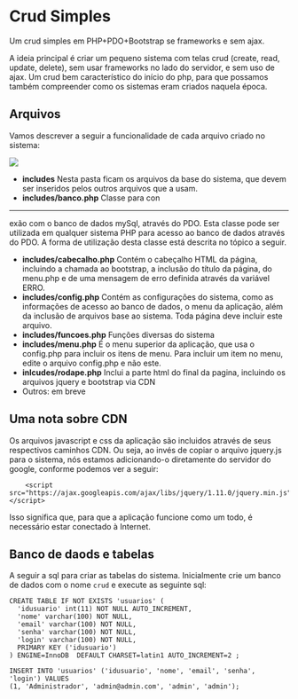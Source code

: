 # Crud Simples #

Um crud simples em PHP+PDO+Bootstrap se frameworks e sem ajax.

A ideia principal é criar um pequeno sistema com telas crud (create, read, update, delete), sem usar frameworks no lado do servidor, e sem uso de ajax. Um crud bem característico do início do php, para que possamos também compreender como os sistemas eram criados naquela época.

## Arquivos ##

Vamos descrever a seguir a funcionalidade de cada arquivo criado no sistema:

![](http://i.imgur.com/pEOH3b8.png)

- **includes** Nesta pasta ficam os arquivos da base do sistema, que devem ser inseridos pelos outros arquivos que a usam.
- **includes/banco.php** Classe para con

----------
exão com o banco de dados mySql, através do PDO. Esta classe pode ser utilizada em qualquer sistema PHP para acesso ao banco de dados através do PDO. A forma de utilização desta classe está descrita no tópico a seguir.
- **includes/cabecalho.php** Contém o cabeçalho HTML da página, incluindo a chamada ao bootstrap, a inclusão do título da página, do menu.php e de uma mensagem de erro definida através da variável ERRO.
- **includes/config.php** Contém as configurações do sistema, como as informações de acesso ao banco de dados, o menu da aplicação, além da inclusão de arquivos base ao sistema. Toda página deve incluir este arquivo.
- **includes/funcoes.php** Funções diversas do sistema
- **includes/menu.php** É o menu superior da aplicação, que usa o config.php para incluir os itens de menu. Para incluir um item no menu, edite o arquivo config.php e não este.
- **inlcudes/rodape.php** Inclui a parte html do final da pagina, incluindo os arquivos jquery e bootstrap via CDN
- Outros: em breve

## Uma nota sobre CDN ##

Os arquivos javascript e css da aplicação são incluidos através de seus respectivos caminhos CDN. Ou seja, ao invés de copiar o arquivo jquery.js para o sistema, nós estamos adicionando-o diretamente do servidor do google, conforme podemos ver a seguir:

        <script src="https://ajax.googleapis.com/ajax/libs/jquery/1.11.0/jquery.min.js"></script>

Isso significa que, para que a aplicação funcione como um todo, é necessário estar conectado à Internet.


## Banco de daods e tabelas

A seguir a sql para criar as tabelas do sistema. Inicialmente crie um banco de dados com o nome `crud` e execute as seguinte sql:
	
	CREATE TABLE IF NOT EXISTS 'usuarios' (
	  'idusuario' int(11) NOT NULL AUTO_INCREMENT,
	  'nome' varchar(100) NOT NULL,
	  'email' varchar(100) NOT NULL,
	  'senha' varchar(100) NOT NULL,
	  'login' varchar(100) NOT NULL,
	  PRIMARY KEY ('idusuario')
	) ENGINE=InnoDB  DEFAULT CHARSET=latin1 AUTO_INCREMENT=2 ;

	INSERT INTO 'usuarios' ('idusuario', 'nome', 'email', 'senha', 'login') VALUES
	(1, 'Administrador', 'admin@admin.com', 'admin', 'admin');